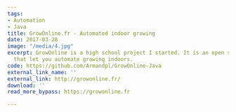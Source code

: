 ```yaml
---
tags:
- Automation
- Java
title: GrowOnline.fr - Automated indoor growing
date: 2017-03-28
image: "/media/4.jpg"
excerpt: GrowOnline is a high school project I started. It is an open source system
  that let you automate growing indoors.
code: https://github.com/Armandpl/GrowOnline-Java
external_link_name: ''
external_link: http://growonline.fr/
download: ''
read_more_bypass: https://growonline.fr

---
```

